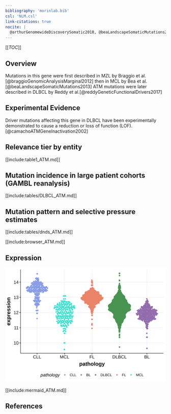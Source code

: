 ```yaml
---
bibliography: 'morinlab.bib'
csl: 'NLM.csl'
link-citations: true
nocite: |
  @arthurGenomewideDiscoverySomatic2018, @beaLandscapeSomaticMutations2013, @reddyGeneticFunctionalDrivers2017, @braggioGenomicAnalysisMarginal2012, @fanComprehensiveCharacterizationDriver2020
---
```

[[_TOC_]]

## Overview

Mutations in this gene were first described in MZL by Braggio et al.[@braggioGenomicAnalysisMarginal2012] then in MCL by Bea et al.[@beaLandscapeSomaticMutations2013] ATM mutations were later described in DLBCL by Reddy et al.[@reddyGeneticFunctionalDrivers2017]



## Experimental Evidence

Driver mutations affecting this gene in DLBCL have been experimentally demonstrated to cause a reduction or loss of function (LOF).[@camachoATMGeneInactivation2002]

## Relevance tier by entity

[[include:table1_ATM.md]]

## Mutation incidence in large patient cohorts (GAMBL reanalysis)

[[include:tables/DLBCL_ATM.md]]

## Mutation pattern and selective pressure estimates

[[include:tables/dnds_ATM.md]]


[[include:browser_ATM.md]]

## Expression
![](images/gene_expression/ATM_by_pathology.svg)

[[include:mermaid_ATM.md]]

## References


<!-- ORIGIN: braggioGenomicAnalysisMarginal2012 -->
<!-- DLBCL: reddyGeneticFunctionalDrivers2017 -->
<!-- MZL: braggioGenomicAnalysisMarginal2012 -->
<!-- MCL: beaLandscapeSomaticMutations2013 -->

